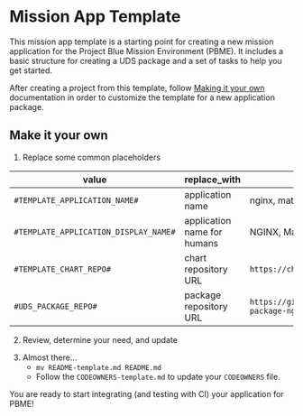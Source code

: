 # Mission App Template

This mission app template is a starting point for creating a new mission application for the Project Blue Mission Environment (PBME). It includes a basic structure for creating a UDS package and a set of tasks to help you get started.

After creating a project from this template, follow [Making it your own](#make-it-your-own) documentation in order to customize the template for a new application package.

## Make it your own

1. Replace some common placeholders

| value                                 | replace_with                | example                                                |
| ------------------------------------- | --------------------------- | ------------------------------------------------------ |
| `#TEMPLATE_APPLICATION_NAME#`         | application name            | nginx, mattermost, beast-core, etc...                |
| `#TEMPLATE_APPLICATION_DISPLAY_NAME#` | application name for humans | NGINX, Mattermost, Beast Core, etc...                 |
| `#TEMPLATE_CHART_REPO#`               | chart repository URL        | `https://charts.jetstack.io/`                          |
| `#UDS_PACKAGE_REPO#`                  | package repository URL      | `https://github.com/defenseunicorns/uds-package-nginx` |

2. Review, determine your need, and update

<!-- TODO: write guidance on how to customize the template for a new application package -->

3. Almost there...
   - `mv README-template.md README.md`
   - Follow the `CODEOWNERS-template.md` to update your `CODEOWNERS` file.

You are ready to start integrating (and testing with CI) your application for PBME!
